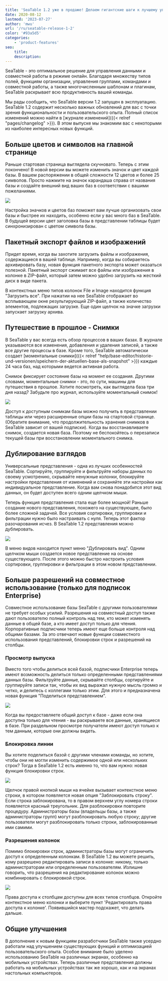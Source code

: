 ```yaml
---
title: 'SeaTable 1.2 уже в продаже! Делаем гигантские шаги к лучшему управлению данными - SeaTable'
date: 2020-08-12
lastmod: '2023-07-27'
author: 'mwu'
url: '/ru/seatable-release-1-2'
color: '#93a5d5'
categories:
    - 'product-features'
seo:
    title:
    description:
---
```


SeaTable - это оптимальное решение для управления данными и совместной работы в режиме онлайн. Благодаря множеству типов полей, функциям организации, управления группами, командами и совместной работы, а также многочисленным шаблонам и плагинам, SeaTable раскрывает всю продуктивность вашей команды.

Мы рады сообщить, что SeaTable версии 1.2 запущен в эксплуатацию. SeaTable 1.2 содержит несколько важных обновлений для вас с точки зрения функциональности и пользовательского опыта. Полный список изменений можно найти в [журнале изменений]({{< relref "pages/changelog" >}}). В этом выпуске мы знакомим вас с некоторыми из наиболее интересных новых функций.

## Больше цветов и символов на главной странице

Раньше стартовая страница выглядела скучновато. Теперь с этим покончено! В новой версии вы можете изменить значок и цвет каждой базы. В вашем распоряжении в общей сложности 12 цветов и более 25 символов. Просто нажмите на значок карандаша справа от названия базы и создайте внешний вид ваших баз в соответствии с вашими пожеланиями.

![](baseColorAndIcon-711x501.jpg)

Настройка значков и цветов баз поможет вам лучше организовать свои базы и быстрее их находить, особенно если у вас много баз в SeaTable. В будущей версии цвет заголовка базы в представлении таблицы будет синхронизирован с цветом символа базы.

## Пакетный экспорт файлов и изображений

Придет время, когда вы захотите загрузить файлы и изображения, содержащиеся в вашей таблице. Например, когда вы собираетесь архивировать базу, новая функция пакетного экспорта может оказаться полезной. Пакетный экспорт сжимает все файлы или изображения в колонке в ZIP-файл, который затем можно удобно загрузить на жесткий диск в виде пакета.

В контекстных меню типов колонок File и Image находится функция "Загрузить все". При нажатии на нее SeaTable отображает во всплывающем окне результирующий ZIP-файл, а также количество элементов, подлежащих загрузке. Еще один щелчок на значке загрузки запускает загрузку архива.

## Путешествие в прошлое - Снимки

В SeaTable у вас всегда есть обзор процессов в ваших базах. В журнале указываются все изменения, добавления и удаления записей, а также все другие процессы в базе. Кроме того, SeaTable автоматически создает [моментальные снимки]({{< relref "help/base-editor/historie-und-versionen/speichern-der-aktuellen-base-als-snapshot" >}}) каждые 24 часа баз, над которыми ведется активная работа.

Снимок фиксирует состояние базы на момент ее создания. Другими словами, моментальные снимки - это, по сути, машины для путешествия в прошлое. Хотите посмотреть, как выглядела база три дня назад? Забудьте про журнал, используйте моментальный снимок!

![](Snapshots.png)

Доступ к доступным снимкам базы можно получить в представлении таблицы или через расширенные опции базы на стартовой странице. (Обратите внимание, что продолжительность хранения снимков в SeaTable зависит от вашей подписки). Когда вы восстанавливаете снимок, создается новая база. Поэтому не беспокойтесь о перезаписи текущей базы при восстановлении моментального снимка.

## Дублирование взглядов

Универсальные представления - одна из лучших особенностей SeaTable. Сортируйте, группируйте и фильтруйте наборы данных по своему усмотрению, скрывайте ненужные колонки, блокируйте настройки представления от изменений и сохраняйте эти настройки как индивидуальное представление. Когда вам снова понадобится этот вид данных, он будет доступен всего одним щелчком мыши.

Теперь функция представления стала еще более мощной! Раньше создание нового представления, похожего на существующее, было более сложной задачей. Все условия сортировки, группировки и фильтрации нужно было настраивать с нуля. Теперь этот фактор разочарования исчез. В SeaTable 1.2 представления можно дублировать.

![](duplicate_view.png)

В меню видов находится пункт меню "Дублировать вид". Одним щелчком мыши создается новое представление на основе существующего. После этого можно быстро настроить условия сортировки, группировки и фильтрации в этом новом представлении.

## Больше разрешений на совместное использование (только для подписок Enterprise)

Совместное использование базы SeaTable с другими пользователями не требует особых усилий. Разрешения на совместный доступ также дают пользователю полный контроль над тем, кто может изменять данные в общей базе, а кто имеет доступ только для чтения. Корпоративные подписчики теперь имеют еще больше контроля над общими базами. За это отвечают новые функции совместного использования представлений, блокировки строк и разрешений на столбцы.

### Просмотр выпуска

Вместо того чтобы делиться всей базой, подписчики Enterprise теперь имеют возможность делиться только определенными представлениями данных базы. Фильтруйте данные, скрывайте столбцы, сортируйте и группируйте записи так, чтобы их вид выражал нужную мысль громко и четко, и делитесь с коллегами только этим. Для этого и предназначена новая функция "Поделиться представлением".

![](share_view.png)

Когда вы предоставляете общий доступ к базе - даже если она доступна только для чтения - вы раскрываете все данные, хранящиеся в базе. При раздельном просмотре получатели имеют доступ только к тем данным, которые они должны видеть.

### Блокировка линии

Вы хотите поделиться базой с другими членами команды, но хотите, чтобы они не могли изменить содержимое одной или нескольких строк? Тогда в SeaTable 1.2 есть именно то, что вам нужно: новая функция блокировки строк.

![](lock_row.png)

Щелчок правой кнопкой мыши на ячейке вызывает контекстное меню строки, в котором появляется новая опция "Заблокировать строку". Если строка заблокирована, то в правом верхнем углу номера строки появляется красный треугольник. Для разблокировки повторите процедуру. Администраторы базы (владельцы базы, а также администраторы групп) могут разблокировать любую строку; другие пользователи могут разблокировать только строки, заблокированные ими самими.

### Разрешения колонок

Помимо блокировки строк, администраторы базы могут ограничить доступ к определенным колонкам. В SeaTable 1.2 вы можете решить, кому разрешено редактировать записи в колонке: никому, только администраторам или определенным пользователям. Излишне говорить, что разрешения на редактирование колонок можно комбинировать с блокировкой строк.

![](column_permission.png)

Права доступа к столбцам доступны для всех типов столбцов. Откройте контекстное меню колонки и выберите пункт 'Редактировать права доступа к колонке'. Появившийся мастер подскажет, что делать дальше.

## Общие улучшения

В дополнение к новым функциям разработчики SeaTable также усердно работали над улучшением существующих функций и оптимизацией пользовательского опыта. Особое внимание было уделено использованию SeaTable на различных экранах, особенно на мобильных устройствах. Теперь различные представления должны работать на мобильных устройствах так же хорошо, как и на экранах настольных компьютеров.
